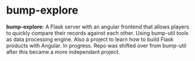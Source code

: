 # bump-explore
**bump-explore:**
A Flask server with an angular frontend that allows players to quickly compare their records against each other. Using bump-util tools as data processing engine. Also a project to learn how to build Flask products with Angular. In progress. Repo was shifted over from bump-util after this became a more independant project. 
